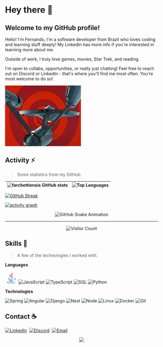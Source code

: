 # Hey there 🖖

## Welcome to my GitHub profile!

Hello! I'm Fernando, I'm a software developer from Brazil who loves coding and learning stuff deeply! My LinkedIn has more info if you're interested in learning more about me.

Outside of work, I truly love games, movies, Star Trek, and reading.

I'm open to collabs, opportunities, or really just chatting! Feel free to reach out on Discord or LinkedIn - that's where you'll find me most often. You're most welcome to do so!

<img alt="Data Star Trek" height="200" width="250" src="35383c72f0942bc10549ed06a2753e86.gif">

## Activity :zap:
> Some statistics from my GitHub.

| ![farchettiensis GitHub stats](https://github-readme-stats.vercel.app/api?username=farchettiensis&show_icons=true&theme=transparent&hide_border=true&cache_seconds=86400) | ![Top Languages](https://github-readme-stats.vercel.app/api/top-langs/?username=farchettiensis&hide_progress=true&theme=transparent&hide_border=true&cache_seconds=86400) |
| ------------- | ------------- |

[![GitHub Streak](https://github-readme-streak-stats-weld-six.vercel.app?user=farchettiensis&theme=transparent)](https://git.io/streak-stats)

[![activity graph](https://github-readme-activity-graph.vercel.app/graph?username=farchettiensis&theme=github-dark-dimmed&custom_title=farchettiensis%20Activity%20Graph&hide_border=true)](https://github.com/ashutosh00710/github-readme-activity-graph)

<p align='center'>
  <picture>
    <source media="(prefers-color-scheme: dark)" srcset="https://farchettiensis.github.io/farchettiensis/github-contribution-grid-snake-dark.svg" />
    <source media="(prefers-color-scheme: light)" srcset="https://farchettiensis.github.io/farchettiensis/github-contribution-grid-snake.svg" />
    <img alt="GitHub Snake Animation" src="https://farchettiensis.github.io/farchettiensis/github-contribution-grid-snake.svg" />
  </picture>
</p>

---

<div align="center">
  
![Visitor Count](https://profile-counter.glitch.me/farchettiensis/count.svg)

</div>

## Skills 📖

> A few of the technologies I worked with.

**Languages**

<p align="left">
  <img alt="Java" width="40" height="40" src="https://raw.githubusercontent.com/devicons/devicon/master/icons/java/java-original.svg"/>
  <img alt="JavaScript" width="40" height="40" src="https://cdn.jsdelivr.net/gh/devicons/devicon/icons/javascript/javascript-original.svg"/>
  <img alt="TypeScript" width="40" height="40" src="https://cdn.jsdelivr.net/gh/devicons/devicon/icons/typescript/typescript-original.svg"/>
  <img alt="SQL" width="40" height="40" src="https://cdn.jsdelivr.net/gh/devicons/devicon@latest/icons/azuresqldatabase/azuresqldatabase-original.svg"/>
 <img alt="Python" width="40" height="40" src="https://cdn.jsdelivr.net/gh/devicons/devicon@latest/icons/python/python-original.svg"/>
</p>

**Technologies**

<p align="left">
  <img alt="Spring" width="40" height="40" src="https://www.vectorlogo.zone/logos/springio/springio-icon.svg"/>
  <img alt="Angular" width="40" height="40" src="https://cdn.jsdelivr.net/gh/devicons/devicon/icons/angularjs/angularjs-original.svg"/>
  <img alt="Django" width="40" height="40" src="https://cdn.jsdelivr.net/gh/devicons/devicon@latest/icons/django/django-plain.svg"/>
  <img alt="Nest" width="40" height="40" src="https://cdn.jsdelivr.net/gh/devicons/devicon@latest/icons/nestjs/nestjs-original.svg"/>
  <img Alt="Node" width="40" height="40" src="https://cdn.jsdelivr.net/gh/devicons/devicon@latest/icons/nodejs/nodejs-original.svg"/>
  <img alt="Linux" width="40" height="40" src="https://cdn.jsdelivr.net/gh/devicons/devicon/icons/linux/linux-original.svg"/>
  <img alt="Docker" width="40" height="40" src="https://cdn.jsdelivr.net/gh/devicons/devicon/icons/docker/docker-original.svg"/>
  <img alt="Git" width="40" height="40" src="https://cdn.jsdelivr.net/gh/devicons/devicon/icons/git/git-original.svg"/>
</p>

## Contact ☕

[![LinkedIn](https://img.shields.io/badge/LinkedIn-0a66c2?style=for-the-badge&logo=linkedin&logoColor=white)](https://linkedin.com/in/fernando-belmonte-archetti-817689247)&nbsp;
[![Discord](https://img.shields.io/badge/Discord-5865f2?style=for-the-badge&logo=discord&logoColor=white)](https://discord.com/users/filmenacional)&nbsp;
[![Email](https://img.shields.io/badge/Email-8838FF?style=for-the-badge&logo=protonmail&logoColor=white)](mailto:fernando.archetti@proton.me)

<p align="center">
  <img src="https://capsule-render.vercel.app/api?type=waving&color=gradient&height=60&section=footer"/>
</p>
